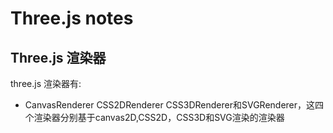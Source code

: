 # Three.js notes  



## Three.js 渲染器


three.js 渲染器有:

- CanvasRenderer
CSS2DRenderer
CSS3DRenderer和SVGRenderer，这四个渲染器分别基于canvas2D,CSS2D，CSS3D和SVG渲染的渲染器


